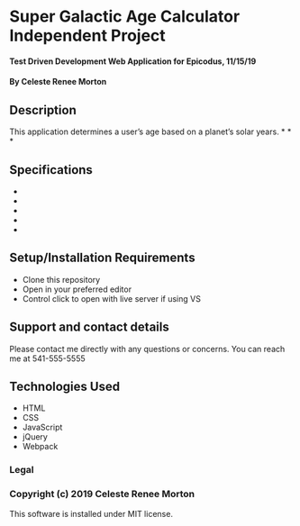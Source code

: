 # Super Galactic Age Calculator Independent Project
#### Test Driven Development Web Application for Epicodus, 11/15/19
#### By Celeste Renee Morton
## Description
This application determines a user’s age based on a planet’s solar years.
* 
* 
* 
## Specifications
* 
* 
* 
* 
* 
## Setup/Installation Requirements
* Clone this repository
* Open in your preferred editor
* Control click to open with live server if using VS
## Support and contact details
Please contact me directly with any questions or concerns. You can reach me at 541-555-5555
## Technologies Used
* HTML
* CSS
* JavaScript
* jQuery
* Webpack
### Legal
### Copyright (c) 2019 Celeste Renee Morton
This software is installed under MIT license.